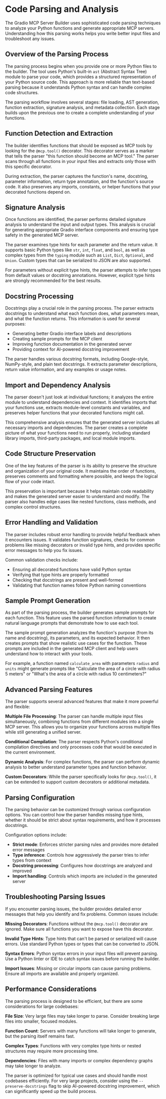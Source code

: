 # Code Parsing and Analysis

The Gradio MCP Server Builder uses sophisticated code parsing techniques to
analyze your Python functions and generate appropriate MCP servers.
Understanding how this parsing works helps you write better input files and
troubleshoot any issues.

## Overview of the Parsing Process

The parsing process begins when you provide one or more Python files to the
builder. The tool uses Python's built-in `ast` (Abstract Syntax Tree) module to
parse your code, which provides a structured representation of your Python
source code. This approach is more reliable than text-based parsing because it
understands Python syntax and can handle complex code structures.

The parsing workflow involves several stages: file loading, AST generation,
function extraction, signature analysis, and metadata collection. Each stage
builds upon the previous one to create a complete understanding of your
functions.

## Function Detection and Extraction

The builder identifies functions that should be exposed as MCP tools by looking
for the `@mcp.tool()` decorator. This decorator serves as a marker that tells
the parser "this function should become an MCP tool." The parser scans through
all functions in your input files and extracts only those with this specific
decorator.

During extraction, the parser captures the function's name, docstring, parameter
information, return type annotation, and the function's source code. It also
preserves any imports, constants, or helper functions that your decorated
functions depend on.

## Signature Analysis

Once functions are identified, the parser performs detailed signature analysis
to understand the input and output types. This analysis is crucial for
generating appropriate Gradio interface components and ensuring type safety in
the generated MCP server.

The parser examines type hints for each parameter and the return value. It
supports basic Python types like `str`, `int`, `float`, and `bool`, as well as
complex types from the `typing` module such as `List`, `Dict`, `Optional`, and
`Union`. Custom types that can be serialized to JSON are also supported.

For parameters without explicit type hints, the parser attempts to infer types
from default values or docstring annotations. However, explicit type hints are
strongly recommended for the best results.

## Docstring Processing

Docstrings play a crucial role in the parsing process. The parser extracts
docstrings to understand what each function does, what parameters mean, and what
the function returns. This information is used for several purposes:

- Generating better Gradio interface labels and descriptions
- Creating sample prompts for the MCP client
- Improving function documentation in the generated server
- Providing context for AI-powered docstring improvement

The parser handles various docstring formats, including Google-style,
NumPy-style, and plain text docstrings. It extracts parameter descriptions,
return value information, and any examples or usage notes.

## Import and Dependency Analysis

The parser doesn't just look at individual functions; it analyzes the entire
module to understand dependencies and context. It identifies imports that your
functions use, extracts module-level constants and variables, and preserves
helper functions that your decorated functions might call.

This comprehensive analysis ensures that the generated server includes all
necessary imports and dependencies. The parser creates a complete picture of
what your functions need to run properly, including standard library imports,
third-party packages, and local module imports.

## Code Structure Preservation

One of the key features of the parser is its ability to preserve the structure
and organization of your original code. It maintains the order of functions,
preserves comments and formatting where possible, and keeps the logical flow of
your code intact.

This preservation is important because it helps maintain code readability and
makes the generated server easier to understand and modify. The parser also
handles edge cases like nested functions, class methods, and complex control
structures.

## Error Handling and Validation

The parser includes robust error handling to provide helpful feedback when it
encounters issues. It validates function signatures, checks for common problems
like missing decorators or invalid type hints, and provides specific error
messages to help you fix issues.

Common validation checks include:

- Ensuring all decorated functions have valid Python syntax
- Verifying that type hints are properly formatted
- Checking that docstrings are present and well-formed
- Validating that function names follow Python naming conventions

## Sample Prompt Generation

As part of the parsing process, the builder generates sample prompts for each
function. This feature uses the parsed function information to create natural
language prompts that demonstrate how to use each tool.

The sample prompt generation analyzes the function's purpose (from its name and
docstring), its parameters, and its expected behavior. It then creates prompts
that show realistic use cases for the function. These prompts are included in
the generated MCP client and help users understand how to interact with your
tools.

For example, a function named `calculate_area` with parameters `radius` and
`units` might generate prompts like "Calculate the area of a circle with radius
5 meters" or "What's the area of a circle with radius 10 centimeters?"

## Advanced Parsing Features

The parser supports several advanced features that make it more powerful and
flexible:

**Multiple File Processing**: The parser can handle multiple input files
simultaneously, combining functions from different modules into a single MCP
server. This allows you to organize your functions across multiple files while
still generating a unified server.

**Conditional Compilation**: The parser respects Python's conditional
compilation directives and only processes code that would be executed in the
current environment.

**Dynamic Analysis**: For complex functions, the parser can perform dynamic
analysis to better understand parameter types and function behavior.

**Custom Decorators**: While the parser specifically looks for `@mcp.tool()`, it
can be extended to support custom decorators or additional metadata.

## Parsing Configuration

The parsing behavior can be customized through various configuration options.
You can control how the parser handles missing type hints, whether it should be
strict about syntax requirements, and how it processes docstrings.

Configuration options include:

- **Strict mode**: Enforces stricter parsing rules and provides more detailed
  error messages
- **Type inference**: Controls how aggressively the parser tries to infer types
  from context
- **Docstring processing**: Configures how docstrings are analyzed and improved
- **Import handling**: Controls which imports are included in the generated
  server

## Troubleshooting Parsing Issues

If you encounter parsing issues, the builder provides detailed error messages
that help you identify and fix problems. Common issues include:

**Missing Decorators**: Functions without the `@mcp.tool()` decorator are
ignored. Make sure all functions you want to expose have this decorator.

**Invalid Type Hints**: Type hints that can't be parsed or serialized will cause
errors. Use standard Python types or types that can be converted to JSON.

**Syntax Errors**: Python syntax errors in your input files will prevent
parsing. Use a Python linter or IDE to catch syntax issues before running the
builder.

**Import Issues**: Missing or circular imports can cause parsing problems.
Ensure all imports are available and properly organized.

## Performance Considerations

The parsing process is designed to be efficient, but there are some
considerations for large codebases:

**File Size**: Very large files may take longer to parse. Consider breaking
large files into smaller, focused modules.

**Function Count**: Servers with many functions will take longer to generate,
but the parsing itself remains fast.

**Complex Types**: Functions with very complex type hints or nested structures
may require more processing time.

**Dependencies**: Files with many imports or complex dependency graphs may take
longer to analyze.

The parser is optimized for typical use cases and should handle most codebases
efficiently. For very large projects, consider using the `--preserve-docstrings`
flag to skip AI-powered docstring improvement, which can significantly speed up
the build process.
